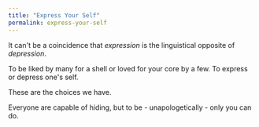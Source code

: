 ```yaml
---
title: "Express Your Self"
permalink: express-your-self
---
```


It can't be a coincidence that *expression* is the linguistical opposite of *depression*.

To be liked by many for a shell or loved for your core by a few.
To express or depress one's self.

These are the choices we have.

Everyone are capable of hiding, but to be - unapologetically - only you can do.
